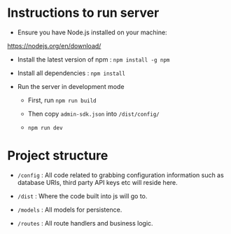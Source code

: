 # Instructions to run server

* Ensure you have Node.js installed on your machine:

https://nodejs.org/en/download/

* Install the latest version of npm : `npm install -g npm`

* Install all dependencies : `npm install`

* Run the server in development mode

  - First, run `npm run build`

  - Then copy `admin-sdk.json` into `/dist/config/`

  - `npm run dev`



# Project structure

* `/config` : All code related to grabbing configuration information such as database URIs, third party API keys etc will reside here.

* `/dist` : Where the code built into js will go to.

* `/models` : All models for persistence.

* `/routes` : All route handlers and business logic.

